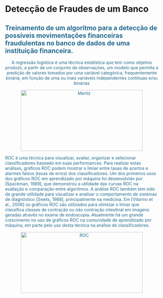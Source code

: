 
<html>
<head>
<meta charset = "UTF-8">
<head>
<h1>Detecção de Fraudes de um Banco</h1>
<h6>
<h2><font COLOR="#236B8E">Treinamento de um  algoritmo para a detecção de possíveis movimentações financeiras fraudulentas no banco de dados de uma instituição financeira.</h2>
<body>
<p style="text-align:center;" >A regressão logística é uma técnica estatística que tem como objetivo produzir, a partir de um conjunto de observações, um modelo que permita a predição de valores tomados por uma variável categórica, frequentemente binária, em função de uma ou mais variáveis independentes contínuas e/ou binárias</p>
<center>
          <img src="https://user-images.githubusercontent.com/67292251/191144206-c0a57188-6b1f-4848-9fec-518fbb78a75f.png" alt="Martiz" width="400" height="200">
</center>
<p>ROC é uma técnica para visualizar, avaliar, organizar e selecionar classificadores baseado em suas performances. Para realizar estas análises, gráficos ROC podem mostrar o limiar entre taxas de acertos e alarmes falsos (taxas de erros) dos classificadores.
Um dos primeiros usos dos gráficos ROC em aprendizado por máquina foi desenvolvido por
[Spackman, 1989], que demonstrou a utilidade das curvas ROC na avaliação e comparação entre algoritmos. A análise ROC também tem sido de grande utilidade para visualizar e analisar o comportamento de sistemas de diagnóstico [Swets, 1988], principalmente na medicina. Em
[Vilarino et al., 2006] os gráficos ROC são utilizados para otimizar o limiar que classifica classes
de contração ou não contração intestinal em imagens geradas através no exame de endoscopia.
Atualmente há um grande crescimento no uso de gráficos ROC na comunidade de aprendizado por
máquina, em parte pelo uso desta técnica na análise de classificadores.</p>
<center>
          <img src="https://user-images.githubusercontent.com/67292251/191144732-1a651ed8-91b8-4eda-a708-01e964907783.png" alt="ROC" width="400" height="200">
</center>
</body>
</html>
